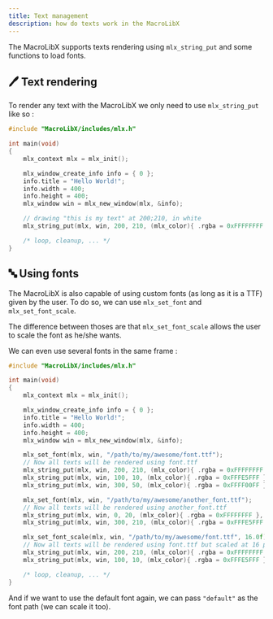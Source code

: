 ```yaml
---
title: Text management
description: how do texts work in the MacroLibX
---
```


The MacroLibX supports texts rendering using `mlx_string_put` and some functions to load fonts.

## 🖊️ Text rendering
To render any text with the MacroLibX we only need to use `mlx_string_put` like so :

```c
#include "MacroLibX/includes/mlx.h"

int main(void)
{
    mlx_context mlx = mlx_init();

    mlx_window_create_info info = { 0 };
    info.title = "Hello World!";
    info.width = 400;
    info.height = 400;
    mlx_window win = mlx_new_window(mlx, &info);

    // drawing "this is my text" at 200;210, in white
    mlx_string_put(mlx, win, 200, 210, (mlx_color){ .rgba = 0xFFFFFFFF }, "this is my text");

    /* loop, cleanup, ... */
}
```

## 🔤 Using fonts
The MacroLibX is also capable of using custom fonts (as long as it is a TTF) given by the user. To do so, we can use `mlx_set_font` and `mlx_set_font_scale`.

The difference between thoses are that `mlx_set_font_scale` allows the user to scale the font as he/she wants.

We can even use several fonts in the same frame :

```c
#include "MacroLibX/includes/mlx.h"

int main(void)
{
    mlx_context mlx = mlx_init();

    mlx_window_create_info info = { 0 };
    info.title = "Hello World!";
    info.width = 400;
    info.height = 400;
    mlx_window win = mlx_new_window(mlx, &info);

    mlx_set_font(mlx, win, "/path/to/my/awesome/font.ttf");
    // Now all texts will be rendered using font.ttf
    mlx_string_put(mlx, win, 200, 210, (mlx_color){ .rgba = 0xFFFFFFFF }, "this is my text");
    mlx_string_put(mlx, win, 100, 10, (mlx_color){ .rgba = 0xFFFE5FFF }, "MacroLibX > all");
    mlx_string_put(mlx, win, 300, 50, (mlx_color){ .rgba = 0xFFFF00FF }, "42angouleme");

    mlx_set_font(mlx, win, "/path/to/my/awesome/another_font.ttf");
    // Now all texts will be rendered using another_font.ttf
    mlx_string_put(mlx, win, 0, 20, (mlx_color){ .rgba = 0xFFFFFFFF }, "Akel");
    mlx_string_put(mlx, win, 300, 210, (mlx_color){ .rgba = 0xFFFE5FFF }, "vim > vscode");

    mlx_set_font_scale(mlx, win, "/path/to/my/awesome/font.ttf", 16.0f);
    // Now all texts will be rendered using font.ttf but scaled at 16 pixels height
    mlx_string_put(mlx, win, 200, 210, (mlx_color){ .rgba = 0xFFFFFFFF }, "kroussar > kiroussa");
    mlx_string_put(mlx, win, 100, 10, (mlx_color){ .rgba = 0xFFFE5FFF }, "i use arch btw");

    /* loop, cleanup, ... */
}
```

And if we want to use the default font again, we can pass `"default"` as the font path (we can scale it too).
